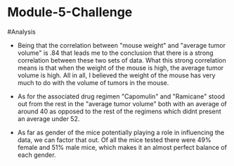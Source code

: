 # Module-5-Challenge
#Analysis

- Being that the correlation between "mouse weight" and "average tumor volume" is .84 that leads me to the conclusion that there is a strong correlation between these two sets of data. What this strong correlation means is that when the weight of the mouse is high, the average tumor volume is high. All in all, I believed the weight of the mouse has very much to do with the volume of tumors in the mouse. 

- As for the associated drug regimen "Capomulin" and "Ramicane" stood out from the rest in the "average tumor volume" both with an average of around 40 as opposed to the rest of the regimens which didnt present an average under 52.

- As far as gender of the mice potentially playing a role in influencing the data, we can factor that out. Of all the mice tested there were 49% female and 51% male mice, which makes it an almost perfect balance of each gender.
